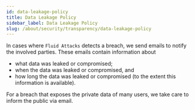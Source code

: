 ```yaml
---
id: data-leakage-policy
title: Data Leakage Policy
sidebar_label: Data Leakage Policy
slug: /about/security/transparency/data-leakage-policy
---
```


In cases where `Fluid Attacks` detects a breach,
we send emails to notify the involved parties.
These emails contain information about

- what data was leaked or compromised;
- when the data was leaked or compromised, and
- how long the data was leaked or compromised
  (to the extent this information is available).

For a breach that exposes the private data of many users,
we take care to inform the public via email.
